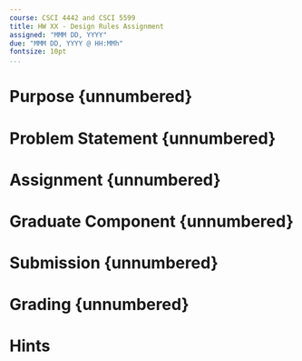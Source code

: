 ```yaml
---
course: CSCI 4442 and CSCI 5599
title: HW XX - Design Rules Assignment
assigned: "MMM DD, YYYY"
due: "MMM DD, YYYY @ HH:MMh"
fontsize: 10pt
...
```


# Purpose {unnumbered}

# Problem Statement {unnumbered}

# Assignment {unnumbered}

# Graduate Component {unnumbered}

# Submission {unnumbered}

# Grading {unnumbered}

# Hints
